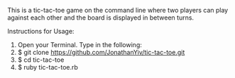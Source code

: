 This is a tic-tac-toe game on the command line where two players can play against each other and the board is displayed in between turns.

Instructions for Usage:
1. Open your Terminal. Type in the following:
2. $ git clone https://github.com/JonathanYiv/tic-tac-toe.git
3. $ cd tic-tac-toe
4. $ ruby tic-tac-toe.rb
